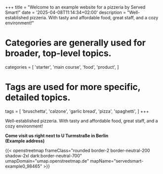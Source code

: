 +++
title = "Welcome to an example website for a pizzeria by Served Smart!"
date = '2025-04-08T11:14:34+02:00'
description = "Well-established pizzeria. With tasty and affordable food, great staff, and a cozy environment!"
# Categories are generally used for broader, top-level topics.
categories = [
 'starter',
 'main course',
 'food',
 'product',
]
# Tags are used for more specific, detailed topics.
tags = [
 'bruschetta',
 'calzone',
 'garlic bread',
 'pizza',
 'spaghetti',
]
+++

Well-established pizzeria. With tasty and affordable food, great staff, and a cozy environment!

<b>Come visit us right next to U Turmstraße in Berlin<br>(Example address)</b>

{{< openstreetmap frameClass="rounded border-2 border-neutral-200 shadow-2xl dark:border-neutral-700" umapDomain="umap.openstreetmap.de" mapName="servedsmart-example0_98465" >}}
